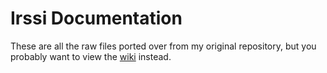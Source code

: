 # Irssi Documentation

These are all the raw files ported over from my original repository, but
you probably want to view the
[wiki](https://github.com/shabble/irssi-docs/wiki) instead.

